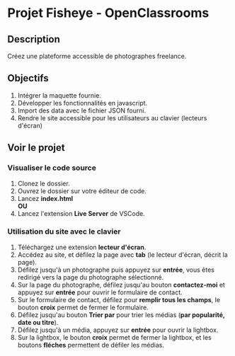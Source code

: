 # Projet Fisheye - OpenClassrooms
## Description
Créez une plateforme accessible de photographes freelance.

## Objectifs
1. Intégrer la maquette fournie.
2. Développer les fonctionnalités en javascript.
3. Import des data avec le fichier JSON fourni.
4. Rendre le site accessible pour les utilisateurs au clavier (lecteurs d'écran)

## Voir le projet

### Visualiser le code source
1. Clonez le dossier.
2. Ouvrez le dossier sur votre éditeur de code.
3. Lancez __index.html__
<br/>__OU__<br/>
4. Lancez l'extension __Live Server__ de VSCode.

### Utilisation du site avec le clavier
1. Téléchargez une extension __lecteur d'écran__.
2. Accédez au site, et défilez la page avec __tab__ (le lecteur d'écran, décrit la page).
3. Défilez jusqu'à un photographe puis appuyez sur __entrée__, vous êtes redirigé vers la page du photographe sélectionné.
4. Sur la page du photographe, défilez jusqu'au bouton __contactez-moi__ et appuyez sur __entrée__ pour ouvrir le formulaire de contact.
5. Sur le formulaire de contact, défilez pour __remplir tous les champs__, le bouton __croix__ permet de fermer le formulaire.
6. Défilez jusqu'au bouton __Trier par__ pour trier les médias (__par popularité, date ou titre__).
7. Défilez jusqu'à un média, appuyez sur __entrée__ pour ouvrir la lightbox.
8. Sur la lightbox, le bouton __croix__ permet de fermer la lightbox, et les boutons __fléches__ permettent de défiler les médias.

